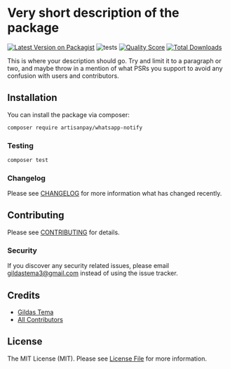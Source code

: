 # Very short description of the package

[![Latest Version on Packagist](https://img.shields.io/packagist/v/artisanpay/whatsapp-notify.svg?style=flat-square)](https://packagist.org/packages/artisanpay/whatsapp-notify)
![tests](https://github.com/gildastema/whatsapp-notify/workflows/tests/badge.svg?branch=master)
[![Quality Score](https://img.shields.io/scrutinizer/g/gildastema/whatsapp-notify.svg?style=flat-square)](https://scrutinizer-ci.com/g/gildastema/whatsapp-notify)
[![Total Downloads](https://img.shields.io/packagist/dt/artisanpay/whatsapp-notify.svg?style=flat-square)](https://packagist.org/packages/artisanpay/whatsapp-notify)

This is where your description should go. Try and limit it to a paragraph or two, and maybe throw in a mention of what PSRs you support to avoid any confusion with users and contributors.

## Installation

You can install the package via composer:

```bash
composer require artisanpay/whatsapp-notify
```

### Testing

``` bash
composer test
```

### Changelog

Please see [CHANGELOG](CHANGELOG.md) for more information what has changed recently.

## Contributing

Please see [CONTRIBUTING](CONTRIBUTING.md) for details.

### Security

If you discover any security related issues, please email gildastema3@gmail.com instead of using the issue tracker.

## Credits

- [Gildas Tema](https://github.com/gildastema)
- [All Contributors](../../contributors)

## License

The MIT License (MIT). Please see [License File](LICENSE.md) for more information.
